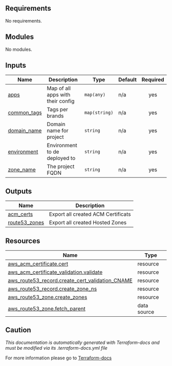 <!-- BEGIN_TF_DOCS -->

## Requirements

No requirements.
## Modules

No modules.
## Inputs

| Name | Description | Type | Default | Required |
|------|-------------|------|---------|:--------:|
| <a name="input_apps"></a> [apps](#input\_apps) | Map of all apps with their config | `map(any)` | n/a | yes |
| <a name="input_common_tags"></a> [common\_tags](#input\_common\_tags) | Tags per brands | `map(string)` | n/a | yes |
| <a name="input_domain_name"></a> [domain\_name](#input\_domain\_name) | Domain name for project | `string` | n/a | yes |
| <a name="input_environment"></a> [environment](#input\_environment) | Environment to de deployed to | `string` | n/a | yes |
| <a name="input_zone_name"></a> [zone\_name](#input\_zone\_name) | The project FQDN | `string` | n/a | yes |
## Outputs

| Name | Description |
|------|-------------|
| <a name="output_acm_certs"></a> [acm\_certs](#output\_acm\_certs) | Export all created ACM Certificats |
| <a name="output_route53_zones"></a> [route53\_zones](#output\_route53\_zones) | Export all created Hosted Zones |
## Resources

| Name | Type |
|------|------|
| [aws_acm_certificate.cert](https://registry.terraform.io/providers/hashicorp/aws/latest/docs/resources/acm_certificate) | resource |
| [aws_acm_certificate_validation.validate](https://registry.terraform.io/providers/hashicorp/aws/latest/docs/resources/acm_certificate_validation) | resource |
| [aws_route53_record.create_cert_validation_CNAME](https://registry.terraform.io/providers/hashicorp/aws/latest/docs/resources/route53_record) | resource |
| [aws_route53_record.create_zone_ns](https://registry.terraform.io/providers/hashicorp/aws/latest/docs/resources/route53_record) | resource |
| [aws_route53_zone.create_zones](https://registry.terraform.io/providers/hashicorp/aws/latest/docs/resources/route53_zone) | resource |
| [aws_route53_zone.fetch_parent](https://registry.terraform.io/providers/hashicorp/aws/latest/docs/data-sources/route53_zone) | data source |

## Caution

*This documentation is automatically generated with Terraform-docs and must be modified via its .terraform-docs.yml file*

For more information please go to [Terraform-docs](https://terraform-docs.io)
<!-- END_TF_DOCS -->